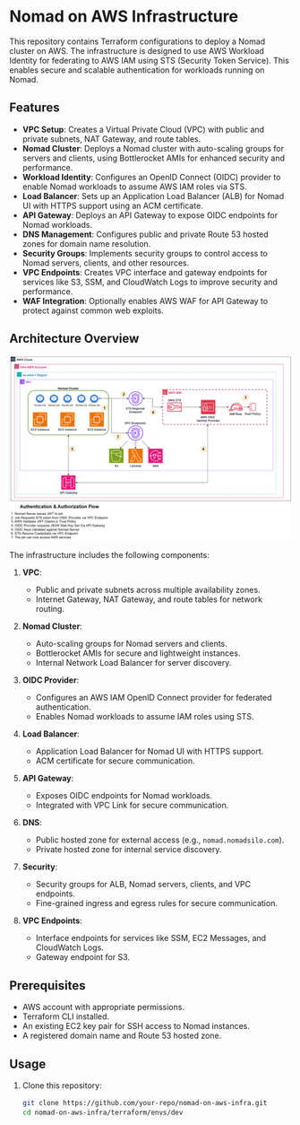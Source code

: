 # Nomad on AWS Infrastructure

This repository contains Terraform configurations to deploy a Nomad cluster on AWS. The infrastructure is designed to use AWS Workload Identity for federating to AWS IAM using STS (Security Token Service). This enables secure and scalable authentication for workloads running on Nomad.

## Features

- **VPC Setup**: Creates a Virtual Private Cloud (VPC) with public and private subnets, NAT Gateway, and route tables.
- **Nomad Cluster**: Deploys a Nomad cluster with auto-scaling groups for servers and clients, using Bottlerocket AMIs for enhanced security and performance.
- **Workload Identity**: Configures an OpenID Connect (OIDC) provider to enable Nomad workloads to assume AWS IAM roles via STS.
- **Load Balancer**: Sets up an Application Load Balancer (ALB) for Nomad UI with HTTPS support using an ACM certificate.
- **API Gateway**: Deploys an API Gateway to expose OIDC endpoints for Nomad workloads.
- **DNS Management**: Configures public and private Route 53 hosted zones for domain name resolution.
- **Security Groups**: Implements security groups to control access to Nomad servers, clients, and other resources.
- **VPC Endpoints**: Creates VPC interface and gateway endpoints for services like S3, SSM, and CloudWatch Logs to improve security and performance.
- **WAF Integration**: Optionally enables AWS WAF for API Gateway to protect against common web exploits.

## Architecture Overview

![Architecture Diagram](/resources/image.png)

The infrastructure includes the following components:

1. **VPC**:
   - Public and private subnets across multiple availability zones.
   - Internet Gateway, NAT Gateway, and route tables for network routing.

2. **Nomad Cluster**:
   - Auto-scaling groups for Nomad servers and clients.
   - Bottlerocket AMIs for secure and lightweight instances.
   - Internal Network Load Balancer for server discovery.

3. **OIDC Provider**:
   - Configures an AWS IAM OpenID Connect provider for federated authentication.
   - Enables Nomad workloads to assume IAM roles using STS.

4. **Load Balancer**:
   - Application Load Balancer for Nomad UI with HTTPS support.
   - ACM certificate for secure communication.

5. **API Gateway**:
   - Exposes OIDC endpoints for Nomad workloads.
   - Integrated with VPC Link for secure communication.

6. **DNS**:
   - Public hosted zone for external access (e.g., `nomad.nomadsilo.com`).
   - Private hosted zone for internal service discovery.

7. **Security**:
   - Security groups for ALB, Nomad servers, clients, and VPC endpoints.
   - Fine-grained ingress and egress rules for secure communication.

8. **VPC Endpoints**:
   - Interface endpoints for services like SSM, EC2 Messages, and CloudWatch Logs.
   - Gateway endpoint for S3.

## Prerequisites

- AWS account with appropriate permissions.
- Terraform CLI installed.
- An existing EC2 key pair for SSH access to Nomad instances.
- A registered domain name and Route 53 hosted zone.

## Usage

1. Clone this repository:
   ```bash
   git clone https://github.com/your-repo/nomad-on-aws-infra.git
   cd nomad-on-aws-infra/terraform/envs/dev
